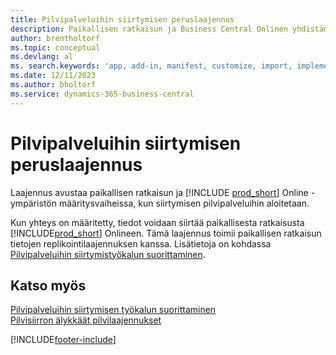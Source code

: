 ```yaml
---
title: Pilvipalveluihin siirtymisen peruslaajennus
description: Paikallisen ratkaisun ja Business Central Onlinen yhdistäminen pilvipalveluihin siirtymisen peruslaajennuksen avulla.
author: brentholtorf
ms.topic: conceptual
ms.devlang: al
ms. search.keywords: 'app, add-in, manifest, customize, import, implement'
ms.date: 12/11/2023
ms.author: bholtorf
ms.service: dynamics-365-business-central
---
```


# <a name="cloud-migration-base-extension"></a>Pilvipalveluihin siirtymisen peruslaajennus

Laajennus avustaa paikallisen ratkaisun ja [!INCLUDE [prod_short](includes/prod_short.md)] Online -ympäristön määritysvaiheissa, kun siirtymisen pilvipalveluihin aloitetaan.  

Kun yhteys on määritetty, tiedot voidaan siirtää paikallisesta ratkaisusta [!INCLUDE[prod_short](includes/prod_short.md)] Onlineen. Tämä laajennus toimii paikallisen ratkaisun tietojen replikointilaajennuksen kanssa. Lisätietoja on kohdassa [Pilvipalveluihin siirtymistyökalun suorittaminen](/dynamics365/business-central/dev-itpro/administration/migration-tool).  

## <a name="see-also"></a>Katso myös

[Pilvipalveluihin siirtymisen työkalun suorittaminen](/dynamics365/business-central/dev-itpro/administration/migration-tool)  
[Pilvisiirron älykkäät pilvilaajennukset](ui-extensions-data-replication.md)  


[!INCLUDE[footer-include](includes/footer-banner.md)]
